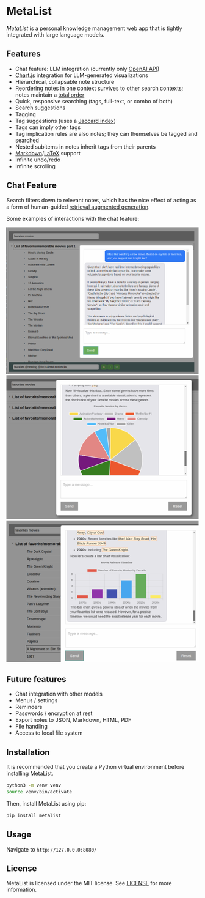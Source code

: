 # MetaList

*MetaList* is a personal knowledge management web app that is tightly integrated with large language models.

## Features

- Chat feature: LLM integration (currently only [OpenAI API](https://openai.com/blog/openai-api))
- [Chart.js](https://www.chartjs.org/) integration for LLM-generated visualizations
- Hierarchical, collapsable note structure
- Reordering notes in one context survives to other search contexts; notes maintain a [total order](https://en.wikipedia.org/wiki/Total_order)
- Quick, responsive searching (tags, full-text, or combo of both)
- Search suggestions
- Tagging
- Tag suggestions (uses a [Jaccard index](https://en.wikipedia.org/wiki/Jaccard_index))
- Tags can imply other tags
- Tag implication rules are also notes; they can themselves be tagged and searched
- Nested subitems in notes inherit tags from their parents
- [Markdown](https://markdown-it.github.io/)/[LaTeX](https://katex.org/) support
- Infinite undo/redo
- Infinite scrolling

## Chat Feature

Search filters down to relevant notes, which has the nice 
effect of acting as a form of human-guided [retrieval augmented generation](https://www.promptingguide.ai/techniques/rag).

Some examples of interactions with the chat feature:

<img src="docs/chat-example-1.png" width="600" />
<img src="docs/chat-example-2.png" width="600" />
<img src="docs/chat-example-3.png" width="600" />

## Future features

- Chat integration with other models
- Menus / settings
- Reminders
- Passwords / encryption at rest
- Export notes to JSON, Markdown, HTML, PDF
- File handling
- Access to local file system

## Installation

It is recommended that you create a Python virtual environment before installing MetaList.

```bash
python3 -m venv venv
source venv/bin/activate
```

Then, install MetaList using pip:

```bash
pip install metalist
```

## Usage

Navigate to `http://127.0.0.0:8080/`

## License

MetaList is licensed under the MIT license. See [LICENSE](LICENSE) for more information.

